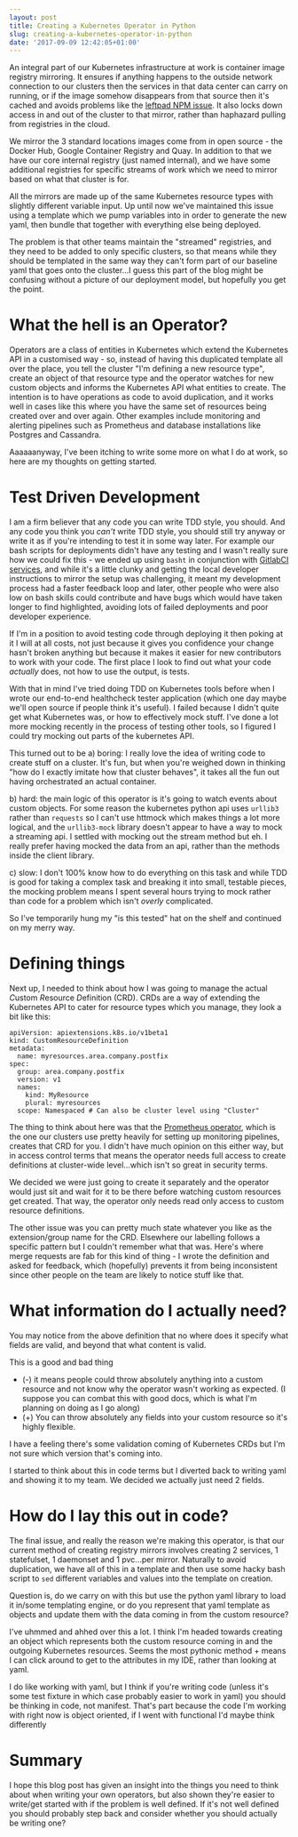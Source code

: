 ```yaml
---
layout: post
title: Creating a Kubernetes Operator in Python
slug: creating-a-kubernetes-operator-in-python
date: '2017-09-09 12:42:05+01:00'
---
```

An integral part of our Kubernetes infrastructure at work is container image registry mirroring. It ensures if anything happens to the outside network connection to our clusters then the services in that data center can carry on running, or if the image somehow disappears from that source then it's cached and avoids problems like the [leftpad NPM issue](http://www.haneycodes.net/npm-left-pad-have-we-forgotten-how-to-program/). It also locks down access in and out of the cluster to that mirror, rather than haphazard pulling from registries in the cloud.

We mirror the 3 standard locations images come from in open source - the Docker Hub, Google Container Registry and Quay. In addition to that we have our core internal registry (just named internal), and we have some additional registries for specific streams of work which we need to mirror based on what that cluster is for. 

All the mirrors are made up of the same Kubernetes resource types with slightly different variable input. Up until now we've maintained this issue using a template which we pump variables into in order to generate the new yaml, then bundle that together with everything else being deployed. 

The problem is that other teams maintain the "streamed" registries, and they need to be added to only specific clusters, so that means while they should be templated in the same way they can't form part of our baseline yaml that goes onto the cluster...I guess this part of the blog might be confusing without a picture of our deployment model, but hopefully you get the point.

# What the hell is an Operator?
Operators are a class of entities in Kubernetes which extend the Kubernetes API in a customised way - so, instead of having this duplicated template all over the place, you tell the cluster "I'm defining a new resource type", create an object of that resource type and the operator watches for new custom objects and informs the Kubernetes API what entities to create. The intention is to have operations as code to avoid duplication, and it works well in cases like this where you have the same set of resources being created over and over again. Other examples include monitoring and alerting pipelines such as Prometheus and database installations like Postgres and Cassandra.

Aaaaaanyway, I've been itching to write some more on what I do at work, so here are my thoughts on getting started.

# Test Driven Development
I am a firm believer that any code you can write TDD style, you should. And any code you think you _can't_ write TDD style, you should still try anyway or write it as if you're intending to test it in some way later. For example our bash scripts for deployments didn't have any testing and I wasn't really sure how we could fix this - we ended up using `basht` in conjunction with [GitlabCI services](https://docs.gitlab.com/ce/ci/services/), and while it's a little clunky and getting the local developer instructions to mirror the setup was challenging, it meant my development process had a faster feedback loop and later, other people who were also low on bash skills could contribute and have bugs which would have taken longer to find highlighted, avoiding lots of failed deployments and poor developer experience.

If I'm in a position to avoid testing code through deploying it then poking at it I will at all costs, not just because it gives you confidence your change hasn't broken anything but because it makes it easier for new contributors to work with your code. The first place I look to find out what your code *actually* does, not how to use the output, is tests.

With that in mind I've tried doing TDD on Kubernetes tools before when I wrote our end-to-end healthcheck tester application (which one day maybe we'll open source if people think it's useful). I failed because I didn't quite get what Kubernetes was, or how to effectively mock stuff. I've done a lot more mocking recently in the process of testing other tools, so I figured I could try mocking out parts of the kubernetes API.

This turned out to be
a) boring: I really love the idea of writing code to create stuff on a cluster. It's fun, but when you're weighed down in thinking "how do I exactly imitate how that cluster behaves", it takes all the fun out having orchestrated an actual container.

b) hard: the main logic of this operator is it's going to watch events about custom objects. For some reason the kubernetes python api uses `urllib3` rather than `requests` so I can't use httmock which makes things a lot more logical, and the `urllib3-mock` library doesn't appear to have a way to mock a streaming api. I settled with mocking out the stream method but eh. I really prefer having mocked the data from an api, rather than the methods inside the client library.

c) slow: I don't 100% know how to do everything on this task and while TDD is good for taking a complex task and breaking it into small, testable pieces, the mocking problem means I spent several hours trying to mock rather than code for a problem which isn't _overly_ complicated.

So I've temporarily hung my "is this tested" hat on the shelf and continued on my merry way. 

# Defining things

Next up, I needed to think about how I was going to manage the actual *C*ustom *R*esource *D*efinition (CRD). CRDs are a way of extending the Kubernetes API to cater for resource types which you manage, they look a bit like this:
```
apiVersion: apiextensions.k8s.io/v1beta1
kind: CustomResourceDefinition
metadata:
  name: myresources.area.company.postfix
spec:
  group: area.company.postfix
  version: v1
  names:
    kind: MyResource
    plural: myresources
  scope: Namespaced # Can also be cluster level using "Cluster"
```

The thing to think about here was that the [Prometheus operator](https://github.com/coreos/prometheus-operator), which is the one our clusters use pretty heavily for setting up monitoring pipelines, creates that CRD for you. I didn't have much opinion on this either way, but in access control terms that means the operator needs full access to create definitions at cluster-wide level...which isn't so great in security terms.

We decided we were just going to create it separately and the operator would just sit and wait for it to be there before watching custom resources get created. That way, the operator only needs read only access to custom resource definitions.

The other issue was you can pretty much state whatever you like as the extension/group name for the CRD. Elsewhere our labelling follows a specific pattern but I couldn't remember what that was. Here's where merge requests are fab for this kind of thing - I wrote the definition and asked for feedback, which (hopefully) prevents it from being inconsistent since other people on the team are likely to notice stuff like that.

# What information do I actually need?
You may notice from the above definition that no where does it specify what fields are valid, and beyond that what content is valid. 

This is a good and bad thing 
- (-) it means people could throw absolutely anything into a custom resource and not know why the operator wasn't working as expected. (I suppose you can combat this with good docs, which is what I'm planning on doing as I go along)
- (+) You can throw absolutely any fields into your custom resource so it's highly flexible.

I have a feeling there's some validation coming of Kubernetes CRDs but I'm not sure which version that's coming into. 

I started to think about this in code terms but I diverted back to writing yaml and showing it to my team. We decided we actually just need 2 fields.

# How do I lay this out in code?
The final issue, and really the reason we're making this operator, is that our current method of creating registry mirrors involves creating 2 services, 1 statefulset, 1 daemonset and 1 pvc...per mirror.
Naturally to avoid duplication, we have all of this in a template and then use some hacky bash script to `sed` different variables and values into the template on creation.

Question is, do we carry on with this but use the python yaml library to load it in/some templating engine, or do you represent that yaml template as objects and update them with the data coming in from the custom resource?

I've uhmmed and ahhed over this a lot. I think I'm headed towards creating an object which represents both the custom resource coming in and the outgoing Kubernetes resources. Seems the most pythonic method + means I can click around to get to the attributes in my IDE, rather than looking at yaml.

I do like working with yaml, but I think if you're writing code (unless it's some test fixture in which case probably easier to work in yaml) you should be thinking in code, not manifest. That's part because the code I'm working with right now is object oriented, if I went with functional I'd maybe think differently

# Summary
I hope this blog post has given an insight into the things you need to think about when writing your own operators, but also shown they're easier to write/get started with if the problem is well defined.
If it's not well defined you should probably step back and consider whether you should actually be writing one?
